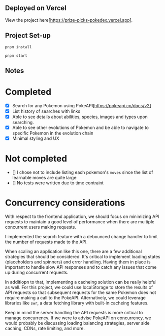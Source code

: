 ## Deployed on Vercel

View the project here[https://prize-picks-pokedex.vercel.app].

## Project Set-up

```
pnpm install

pnpm start
```

## Notes

# Completed

- [x] Search for any Pokemon using PokeAPI[https://pokeapi.co/docs/v2]
- [x] List history of searches with links
- [x] Able to see details about abilities, species, images and types upon searching.
- [x] Able to see other evolutions of Pokemon and be able to navigate to specific Pokemon in the evolution chain
- [x] Minimal styling and UX

# Not completed

- [] I chose not to include listing each pokemon's `moves` since the list of learnable moves are quite large
- [] No tests were written due to time contraint

# Concurrency considerations

With respect to the frontend application, we should focus on minimizing API requests to maintain a good level of performance when there are multiple concurrent users making requests.

I implemented the search feature with a debounced change handler to limit the number of requests made to the API.

When scaling an application like this one, there are a few additional strategies that should be considered. It's critical to implement loading states (placeholders and spinners) and error handling. Having them in place is important to handle slow API responses and to catch any issues that come up during concurrent requests.

In additiopn to that, implementing a cacheing solution can be really helpful as well. For this project, we could use localStorage to store the results of API requests so that subsequent requests for the same Pokemon does not require making a call to the PokeAPI. Alternatively, we could leverage libraries like `swr`, a data fetching library with built-in cacheing features.

Keep in mind the server handling the API requests is more critical to manage concurrency. If we were to advise PokeAPI on concurrency, we would probably be discussing loading balancing strategies, server side caching, CDNs, rate limiting, and more.
